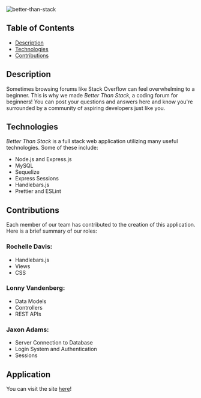 ![better-than-stack](https://user-images.githubusercontent.com/96997462/167319082-8d67d79d-fc5c-4623-9cb3-ce71b581af5a.JPG)

## Table of Contents
 - [Description](#description)
 - [Technologies](#technologies)
 - [Contributions](#contributions)

## Description
Sometimes browsing forums like Stack Overflow can feel overwhelming to a beginner. This is why we made *Better Than Stack*, a coding forum for beginners! You can post your questions and answers here and know you're surrounded by a community of aspiring developers just like you.

## Technologies
*Better Than Stack* is a full stack web application utilizing many useful technologies. Some of these include: 
 - Node.js and Express.js
 - MySQL
 - Sequelize
 - Express Sessions
 - Handlebars.js
 - Prettier and ESLint
 
 ## Contributions
 Each member of our team has contributed to the creation of this application. Here is a brief summary of our roles:
 ### Rochelle Davis:
  - Handlebars.js
  - Views
  - CSS
 ### Lonny Vandenberg:
  - Data Models
  - Controllers
  - REST APIs
 ### Jaxon Adams:
  - Server Connection to Database
  - Login System and Authentication
  - Sessions

## Application
You can visit the site [here](https://betterthanstack.herokuapp.com)!
